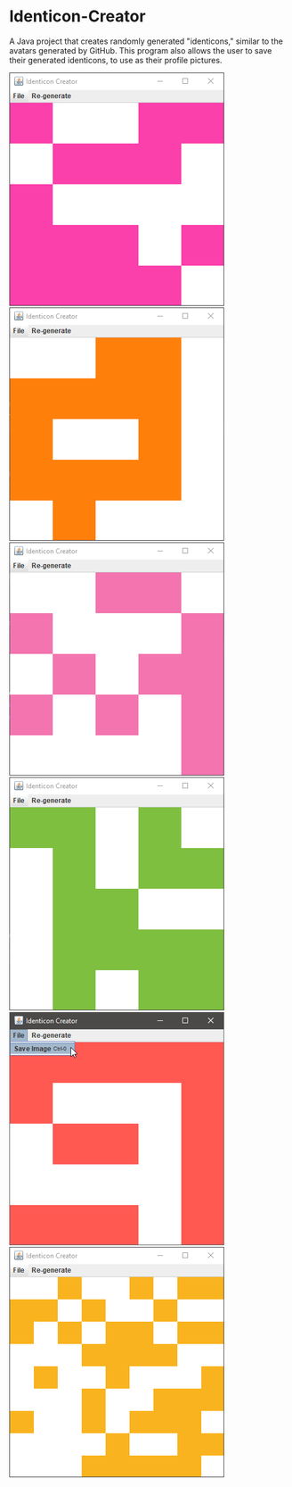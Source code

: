 # Identicon-Creator
A Java project that creates randomly generated "identicons," similar to the avatars generated by GitHub. This program also allows the user to save their generated identicons, to use as their profile pictures.

<img src="Examples/identicon1.png">
<img src="Examples/identicon2.png">
<img src="Examples/identicon3.png">
<img src="Examples/identicon4.png">
<img src="Examples/identicon5.png">
<img src="Examples/identicon6.png">
